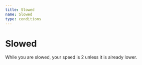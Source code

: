 ```yaml
---
title: Slowed
name: Slowed
type: conditions
---
```


# Slowed

While you are slowed, your speed is 2 unless it is already lower.
